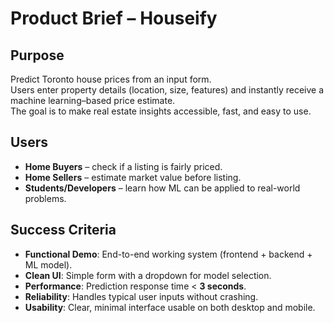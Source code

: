 # Product Brief – Houseify

## Purpose  
Predict Toronto house prices from an input form.  
Users enter property details (location, size, features) and instantly receive a machine learning–based price estimate.  
The goal is to make real estate insights accessible, fast, and easy to use.

## Users  
- **Home Buyers** – check if a listing is fairly priced.  
- **Home Sellers** – estimate market value before listing.  
- **Students/Developers** – learn how ML can be applied to real-world problems.  

## Success Criteria  
- **Functional Demo**: End-to-end working system (frontend + backend + ML model).  
- **Clean UI**: Simple form with a dropdown for model selection.  
- **Performance**: Prediction response time < **3 seconds**.  
- **Reliability**: Handles typical user inputs without crashing.  
- **Usability**: Clear, minimal interface usable on both desktop and mobile.  